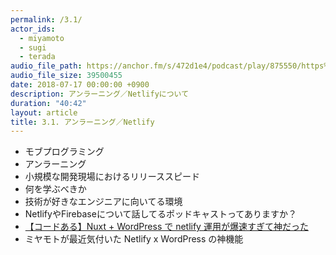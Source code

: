 ```yaml
---
permalink: /3.1/
actor_ids:
  - miyamoto
  - sugi
  - terada
audio_file_path: https://anchor.fm/s/472d1e4/podcast/play/875550/https%3A%2F%2Fd3ctxlq1ktw2nl.cloudfront.net%2Fstaging%2F2018-7-16%2F3-1----------Netlify-db8ce02c010a2.m4a
audio_file_size: 39500455
date: 2018-07-17 00:00:00 +0900
description: アンラーニング／Netlifyについて
duration: "40:42"
layout: article
title: 3.1. アンラーニング／Netlify
---
```


- モブプログラミング
- アンラーニング
- 小規模な開発現場におけるリリーススピード
- 何を学ぶべきか
- 技術が好きなエンジニアに向いてる環境
- NetlifyやFirebaseについて話してるポッドキャストってありますか？
- [【コードある】Nuxt + WordPress で netlify 運用が爆速すぎて神だった](https://qiita.com/yahsan2/items/39eb9e3e19f72257084c)
- ミヤモトが最近気付いた Netlify x WordPress の神機能
